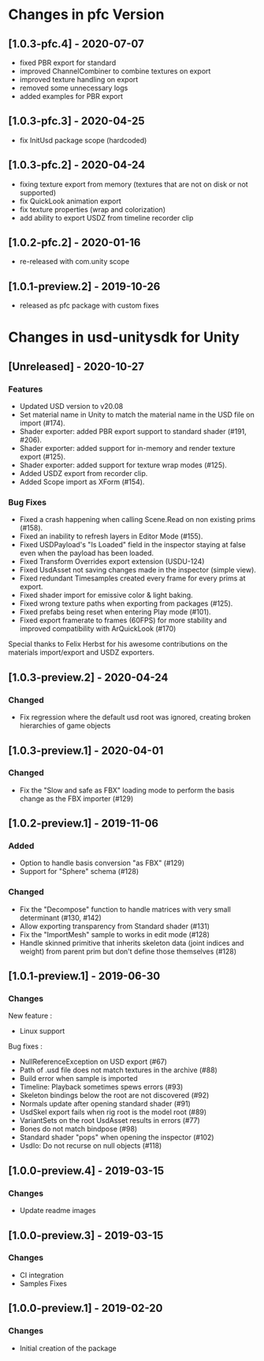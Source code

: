 # Changes in pfc Version

## [1.0.3-pfc.4] - 2020-07-07
- fixed PBR export for standard
- improved ChannelCombiner to combine textures on export
- improved texture handling on export
- removed some unnecessary logs
- added examples for PBR export

## [1.0.3-pfc.3] - 2020-04-25
- fix InitUsd package scope (hardcoded)

## [1.0.3-pfc.2] - 2020-04-24
- fixing texture export from memory (textures that are not on disk or not supported)
- fix QuickLook animation export
- fix texture properties (wrap and colorization)
- add ability to export USDZ from timeline recorder clip

## [1.0.2-pfc.2] - 2020-01-16
- re-released with com.unity scope

## [1.0.1-preview.2] - 2019-10-26
- released as pfc package with custom fixes

# Changes in usd-unitysdk for Unity

## [Unreleased] - 2020-10-27
### Features
- Updated USD version to v20.08
- Set material name in Unity to match the material name in the USD file on import (#174).
- Shader exporter: added PBR export support to standard shader (#191, #206).
- Shader exporter: added support for in-memory and render texture export (#125).
- Shader exporter: added support for texture wrap modes (#125).
- Added USDZ export from recorder clip.
- Added Scope import as XForm (#154).

### Bug Fixes
- Fixed a crash happening when calling Scene.Read on non existing prims (#158).
- Fixed an inability to refresh layers in Editor Mode (#155).
- Fixed USDPayload's "Is Loaded" field in the inspector staying at false even when the payload has been loaded.
- Fixed Transform Overrides export extension (USDU-124)
- Fixed UsdAsset not saving changes made in the inspector (simple view).
- Fixed redundant Timesamples created every frame for every prims at export.
- Fixed shader import for emissive color & light baking.
- Fixed wrong texture paths when exporting from packages (#125).
- Fixed prefabs being reset when entering Play mode (#101).
- Fixed export framerate to frames (60FPS) for more stability and improved compatibility with ArQuickLook (#170)

Special thanks to Felix Herbst for his awesome contributions on the materials import/export and USDZ exporters.

## [1.0.3-preview.2] - 2020-04-24
### Changed
- Fix regression where the default usd root was ignored, creating broken hierarchies of game objects

## [1.0.3-preview.1] - 2020-04-01
### Changed
- Fix the "Slow and safe as FBX" loading mode to perform the basis change as the FBX importer (#129)
 
## [1.0.2-preview.1] - 2019-11-06
### Added
- Option to handle basis conversion "as FBX" (#129)
- Support for "Sphere" schema (#128)

### Changed
- Fix the "Decompose" function to handle matrices with very small determinant (#130, #142)
- Allow exporting transparency from Standard shader (#131)
- Fix the "ImportMesh" sample to works in edit mode (#128)
- Handle skinned primitive that inherits skeleton data (joint indices and weight) from parent prim but don't define those themselves (#128)


## [1.0.1-preview.1] - 2019-06-30
### Changes

New feature :
- Linux support

Bug fixes :
- NullReferenceException on USD export (#67)
- Path of .usd file does not match textures in the archive (#88)
- Build error when sample is imported
- Timeline: Playback sometimes spews errors (#93)
- Skeleton bindings below the root are not discovered (#92)
- Normals update after opening standard shader (#91)
- UsdSkel export fails when rig root is the model root (#89)
- VariantSets on the root UsdAsset results in errors (#77)
- Bones do not match bindpose (#98)
- Standard shader "pops" when opening the inspector (#102)
- UsdIo: Do not recurse on null objects (#118)

## [1.0.0-preview.4] - 2019-03-15
### Changes
- Update readme images

## [1.0.0-preview.3] - 2019-03-15
### Changes
- CI integration
- Samples Fixes

## [1.0.0-preview.1] - 2019-02-20
### Changes
- Initial creation of the package
